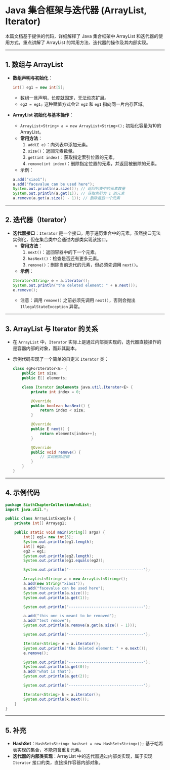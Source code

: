 
# Java 集合框架与迭代器 (ArrayList, Iterator)

本篇文档基于提供的代码，详细解释了 Java 集合框架中 ArrayList 和迭代器的使用方式，重点讲解了 ArrayList 的常用方法、迭代器的操作及其内部实现。

---

## 1. 数组与 ArrayList

- **数组声明与初始化**：
    ```java
    int[] eg1 = new int[5];
    ```
    - 数组一旦声明，长度就固定，无法动态扩展。
    - `eg2 = eg1;` 这种赋值方式会让 `eg2` 和 `eg1` 指向同一片内存区域。

- **ArrayList 初始化与基本操作**：
    - `ArrayList<String> a = new ArrayList<String>();` 初始化容量为10的 ArrayList。
    - **常用方法**：
        1. `add(E e)`：向列表中添加元素。
        2. `size()`：返回元素数量。
        3. `get(int index)`：获取指定索引位置的元素。
        4. `remove(int index)`：删除指定位置的元素，并返回被删除的元素。
    - 示例：
    ```java
    a.add("xiao1");
    a.add("facevalue can be used here");
    System.out.println(a.size()); // 返回列表中的元素数量
    System.out.println(a.get(1)); // 获取索引为 1 的元素
    a.remove(a.get(a.size() - 1)); // 删除最后一个元素
    ```

---

## 2. 迭代器（Iterator）

- **迭代器接口**：`Iterator` 是一个接口，用于遍历集合中的元素。虽然接口无法实例化，但在集合类中会通过内部类实现该接口。
    - **常用方法**：
        1. `next()`：返回容器中的下一个元素。
        2. `hasNext()`：检查是否还有更多元素。
        3. `remove()`：删除当前迭代的元素，但必须先调用 `next()`。
    - **示例**：
    ```java
    Iterator<String> e = a.iterator();
    System.out.println("the deleted element: " + e.next());
    e.remove();
    ```
    - 注意：调用 `remove()` 之前必须先调用 `next()`，否则会抛出 `IllegalStateException` 异常。

---

## 3. ArrayList 与 Iterator 的关系

- 在 `ArrayList` 中，`Iterator` 实际上是通过内部类实现的，迭代器直接操作的是容器内部的对象，而非其副本。

- 示例代码实现了一个简单的自定义 `Iterator` 类：
    ```java
    class egForIterator<E> {
        public int size;
        public E[] elements;

        class Iterator implements java.util.Iterator<E> {
            private int index = 0;

            @Override
            public boolean hasNext() {
                return index < size;
            }

            @Override
            public E next() {
                return elements[index++];
            }

            @Override
            public void remove() {
                // 实现删除逻辑
            }
        }
    }
    ```

---

## 4. 示例代码

```java
package SixthChapterCollectionAndList;
import java.util.*;

public class ArrayListExample {
    private int[] Arrayeg1;

    public static void main(String[] args) {
        int[] eg1= new int[5];
        System.out.println(eg1.length);
        int[] eg2;
        eg2 = eg1;
        System.out.println(eg2.length);
        System.out.println(eg1.equals(eg2));

        System.out.println("---------------------------------");

        ArrayList<String> a = new ArrayList<String>();
        a.add(new String("xiao1"));
        a.add("facevalue can be used here");
        System.out.println(a.size());
        System.out.println(a.get(1));

        System.out.println("---------------------------------");

        a.add("this one is meant to be removed");
        a.add("test remove");
        System.out.println(a.remove(a.get(a.size() - 1)));

        System.out.println("---------------------------------");

        Iterator<String> e = a.iterator();
        System.out.println("the deleted element: " + e.next());
        e.remove();

        System.out.println("---------------------------------");
        System.out.println(a.get(0));
        a.add("what is that");
        System.out.println(a.get(2));

        System.out.println("---------------------------------");

        Iterator<String> k = a.iterator();
        System.out.println(k.next());
    }
}
```

---

## 5. 补充

- **HashSet**：`HashSet<String> hashset = new HashSet<String>();` 基于哈希表实现的集合，不能包含重复元素。
- **迭代器的内部类实现**：ArrayList 中的迭代器通过内部类实现，属于实现 `Iterator` 接口的类，直接操作容器内部对象。

